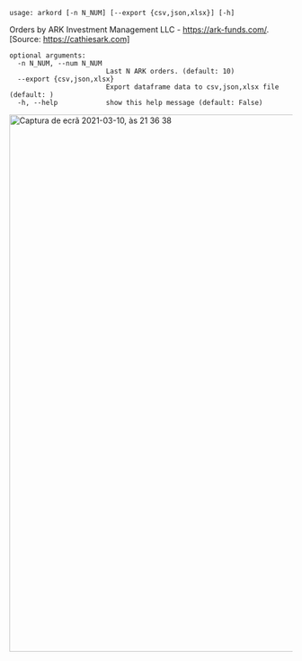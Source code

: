 ```
usage: arkord [-n N_NUM] [--export {csv,json,xlsx}] [-h]
```

Orders by ARK Investment Management LLC - https://ark-funds.com/. [Source: https://cathiesark.com]

```
optional arguments:
  -n N_NUM, --num N_NUM
                        Last N ARK orders. (default: 10)
  --export {csv,json,xlsx}
                        Export dataframe data to csv,json,xlsx file (default: )
  -h, --help            show this help message (default: False)
```

<img width="957" alt="Captura de ecrã 2021-03-10, às 21 36 38" src="https://user-images.githubusercontent.com/25267873/110701322-ef2c8480-81e8-11eb-85a2-7ebfa3fa0680.png">
